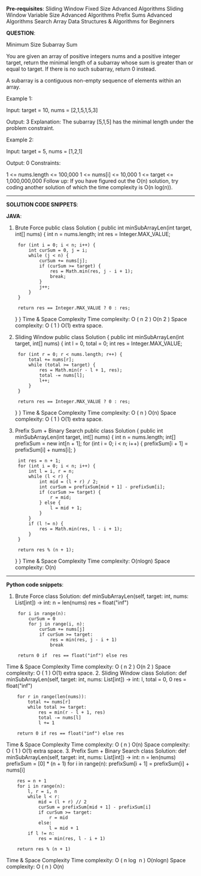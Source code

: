**Pre-requisites**:
Sliding Window Fixed Size
Advanced Algorithms
Sliding Window Variable Size
Advanced Algorithms
Prefix Sums
Advanced Algorithms
Search Array
Data Structures & Algorithms for Beginners

**QUESTION**:

Minimum Size Subarray Sum

You are given an array of positive integers nums and a positive integer target, return the minimal length of a subarray whose sum is greater than or equal to target. If there is no such subarray, return 0 instead.

A subarray is a contiguous non-empty sequence of elements within an array.

Example 1:

Input: target = 10, nums = [2,1,5,1,5,3]

Output: 3
Explanation: The subarray [5,1,5] has the minimal length under the problem constraint.

Example 2:

Input: target = 5, nums = [1,2,1]

Output: 0
Constraints:

1 <= nums.length <= 100,000
1 <= nums[i] <= 10,000
1 <= target <= 1,000,000,000
Follow up: If you have figured out the O(n) solution, try coding another solution of which the time complexity is O(n log(n)).

**************************************************************************************************************************************

**SOLUTION CODE SNIPPETS**:

**JAVA**:
1. Brute Force
   public class Solution {
   public int minSubArrayLen(int target, int[] nums) {
   int n = nums.length;
   int res =  Integer.MAX_VALUE;

        for (int i = 0; i < n; i++) {
            int curSum = 0, j = i;
            while (j < n) {
                curSum += nums[j];
                if (curSum >= target) {
                    res = Math.min(res, j - i + 1);
                    break;
                }
                j++;
            }
        }
        
        return res == Integer.MAX_VALUE ? 0 : res;
   }
   }
   Time & Space Complexity
   Time complexity:
   O
   (
   n
   2
   )
   O(n
   2
   )
   Space complexity:
   O
   (
   1
   )
   O(1) extra space.
2. Sliding Window
   public class Solution {
   public int minSubArrayLen(int target, int[] nums) {
   int l = 0, total = 0;
   int res = Integer.MAX_VALUE;

        for (int r = 0; r < nums.length; r++) {
            total += nums[r];
            while (total >= target) {
                res = Math.min(r - l + 1, res);
                total -= nums[l];
                l++;
            }
        }

        return res == Integer.MAX_VALUE ? 0 : res;
   }
   }
   Time & Space Complexity
   Time complexity:
   O
   (
   n
   )
   O(n)
   Space complexity:
   O
   (
   1
   )
   O(1) extra space.
3. Prefix Sum + Binary Search
   public class Solution {
   public int minSubArrayLen(int target, int[] nums) {
   int n = nums.length;
   int[] prefixSum = new int[n + 1];
   for (int i = 0; i < n; i++) {
   prefixSum[i + 1] = prefixSum[i] + nums[i];
   }

        int res = n + 1;
        for (int i = 0; i < n; i++) {
            int l = i, r = n;
            while (l < r) {
                int mid = (l + r) / 2;
                int curSum = prefixSum[mid + 1] - prefixSum[i];
                if (curSum >= target) {
                    r = mid;
                } else {
                    l = mid + 1;
                }
            }
            if (l != n) {
                res = Math.min(res, l - i + 1);
            }
        }

        return res % (n + 1);
   }
   }
   Time & Space Complexity
   Time complexity:
   O(nlogn)
   Space complexity:
   O(n)

***************************************************************************************************************************

**Python code snippets**:

1. Brute Force
   class Solution:
   def minSubArrayLen(self, target: int, nums: List[int]) -> int:
   n = len(nums)
   res = float("inf")

        for i in range(n):
            curSum = 0
            for j in range(i, n):
                curSum += nums[j]
                if curSum >= target:
                    res = min(res, j - i + 1)
                    break
        
        return 0 if  res == float("inf") else res
Time & Space Complexity
Time complexity:
O
(
n
2
)
O(n
2
)
Space complexity:
O
(
1
)
O(1) extra space.
2. Sliding Window
   class Solution:
   def minSubArrayLen(self, target: int, nums: List[int]) -> int:
   l, total = 0, 0
   res = float("inf")

        for r in range(len(nums)):
            total += nums[r]
            while total >= target:
                res = min(r - l + 1, res)
                total -= nums[l]
                l += 1

        return 0 if res == float("inf") else res
Time & Space Complexity
Time complexity:
O
(
n
)
O(n)
Space complexity:
O
(
1
)
O(1) extra space.
3. Prefix Sum + Binary Search
   class Solution:
   def minSubArrayLen(self, target: int, nums: List[int]) -> int:
   n = len(nums)
   prefixSum = [0] * (n + 1)
   for i in range(n):
   prefixSum[i + 1] = prefixSum[i] + nums[i]

        res = n + 1
        for i in range(n):
            l, r = i, n
            while l < r:
                mid = (l + r) // 2
                curSum = prefixSum[mid + 1] - prefixSum[i]
                if curSum >= target:
                    r = mid
                else:
                    l = mid + 1
            if l != n:
                res = min(res, l - i + 1)

        return res % (n + 1)
Time & Space Complexity
Time complexity:
O
(
n
log
⁡
n
)
O(nlogn)
Space complexity:
O
(
n
)
O(n)
